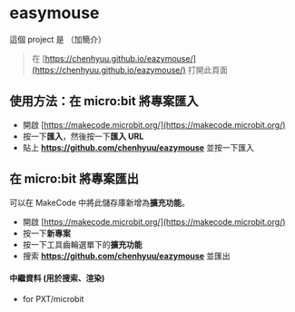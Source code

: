 # easymouse
這個 project 是 （加簡介）
> 在 [https://chenhyuu.github.io/eazymouse/](https://chenhyuu.github.io/eazymouse/) 打開此頁面

## 使用方法：在 micro:bit 將專案匯入

* 開啟 [https://makecode.microbit.org/](https://makecode.microbit.org/)
* 按一下**匯入**，然後按一下**匯入 URL**
* 貼上 **https://github.com/chenhyuu/eazymouse** 並按一下匯入

## 在 micro:bit 將專案匯出

可以在 MakeCode 中將此儲存庫新增為**擴充功能**。

* 開啟 [https://makecode.microbit.org/](https://makecode.microbit.org/)
* 按一下**新專案**
* 按一下工具齒輪選單下的**擴充功能**
* 搜索 **https://github.com/chenhyuu/eazymouse** 並匯出



#### 中繼資料 (用於搜索、渲染)

* for PXT/microbit
<script src="https://makecode.com/gh-pages-embed.js"></script><script>makeCodeRender("{{ site.makecode.home_url }}", "{{ site.github.owner_name }}/{{ site.github.repository_name }}");</script>
